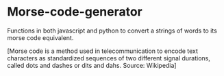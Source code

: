 # Morse-code-generator
Functions in both javascript and python to convert a strings of words to its morse code equivalent. 

[Morse code is a method used in telecommunication to encode text characters as standardized sequences of two different signal durations, called dots and dashes or dits and dahs. Source: Wikipedia]

